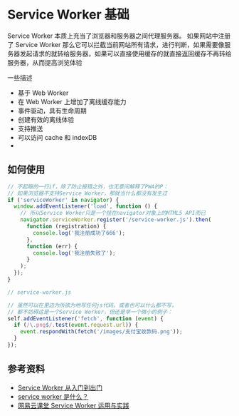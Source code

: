 # Service Worker 基础

Service Worker 本质上充当了浏览器和服务器之间代理服务器。 如果网站中注册了 Service Worker 那么它可以拦截当前网站所有请求，进行判断，如果需要像服务器发起请求的就转给服务器，如果可以直接使用缓存的就直接返回缓存不再转给服务器，从而提高浏览体验

一些描述

- 基于 Web Worker
- 在 Web Worker 上增加了离线缓存能力
- 事件驱动，具有生命周期
- 创建有效的离线体验
- 支持推送
- 可以访问 cache 和 indexDB
-

## 如何使用

```javascript
// 不起眼的一行if，除了防止报错之外，也无意间解释了PWA的P：
// 如果浏览器不支持Service Worker，那就当什么都没有发生过
if ('serviceWorker' in navigator) {
  window.addEventListener('load', function () {
    // 所以Service Worker只是一个挂在navigator对象上的HTML5 API而已
    navigator.serviceWorker.register('/service-worker.js').then(
      function (registration) {
        console.log('我注册成功了666');
      },
      function (err) {
        console.log('我注册失败了');
      }
    );
  });
}
```

```javascript
// service-worker.js

// 虽然可以在里边为所欲为地写任何js代码，或者也可以什么都不写，
// 都不妨碍这是一个Service Worker，但还是举一个微小的例子：
self.addEventListener('fetch', function (event) {
  if (/\.png$/.test(event.request.url)) {
    event.respondWith(fetch('/images/支付宝收款码.png'));
  }
});
```

## 参考资料

- [Service Worker 从入门到出门](https://juejin.cn/post/6844903887296528398)
- [service worker 是什么？](https://zhuanlan.zhihu.com/p/115243059)
- [网易云课堂 Service Worker 运用与实践](https://mp.weixin.qq.com/s/3Ep5pJULvP7WHJvVJNDV-g)
